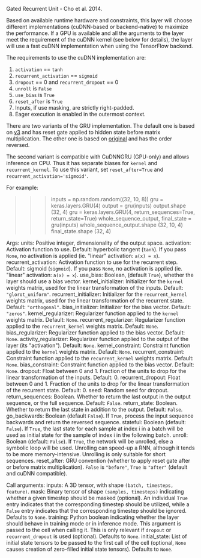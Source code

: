 Gated Recurrent Unit - Cho et al. 2014.

Based on available runtime hardware and constraints, this layer
will choose different implementations (cuDNN-based or backend-native)
to maximize the performance. If a GPU is available and all
the arguments to the layer meet the requirement of the cuDNN kernel
(see below for details), the layer will use a fast cuDNN implementation
when using the TensorFlow backend.

The requirements to use the cuDNN implementation are:

1. `activation` == `tanh`
2. `recurrent_activation` == `sigmoid`
3. `dropout` == 0 and `recurrent_dropout` == 0
4. `unroll` is `False`
5. `use_bias` is `True`
6. `reset_after` is `True`
7. Inputs, if use masking, are strictly right-padded.
8. Eager execution is enabled in the outermost context.

There are two variants of the GRU implementation. The default one is based
on [v3](https://arxiv.org/abs/1406.1078v3) and has reset gate applied to
hidden state before matrix multiplication. The other one is based on
[original](https://arxiv.org/abs/1406.1078v1) and has the order reversed.

The second variant is compatible with CuDNNGRU (GPU-only) and allows
inference on CPU. Thus it has separate biases for `kernel` and
`recurrent_kernel`. To use this variant, set `reset_after=True` and
`recurrent_activation='sigmoid'`.

For example:

>>> inputs = np.random.random((32, 10, 8))
>>> gru = keras.layers.GRU(4)
>>> output = gru(inputs)
>>> output.shape
(32, 4)
>>> gru = keras.layers.GRU(4, return_sequences=True, return_state=True)
>>> whole_sequence_output, final_state = gru(inputs)
>>> whole_sequence_output.shape
(32, 10, 4)
>>> final_state.shape
(32, 4)

Args:
    units: Positive integer, dimensionality of the output space.
    activation: Activation function to use.
        Default: hyperbolic tangent (`tanh`).
        If you pass `None`, no activation is applied
        (ie. "linear" activation: `a(x) = x`).
    recurrent_activation: Activation function to use
        for the recurrent step.
        Default: sigmoid (`sigmoid`).
        If you pass `None`, no activation is applied
        (ie. "linear" activation: `a(x) = x`).
    use_bias: Boolean, (default `True`), whether the layer
        should use a bias vector.
    kernel_initializer: Initializer for the `kernel` weights matrix,
        used for the linear transformation of the inputs. Default:
        `"glorot_uniform"`.
    recurrent_initializer: Initializer for the `recurrent_kernel`
        weights matrix, used for the linear transformation of the recurrent
        state. Default: `"orthogonal"`.
    bias_initializer: Initializer for the bias vector. Default: `"zeros"`.
    kernel_regularizer: Regularizer function applied to the `kernel` weights
        matrix. Default: `None`.
    recurrent_regularizer: Regularizer function applied to the
        `recurrent_kernel` weights matrix. Default: `None`.
    bias_regularizer: Regularizer function applied to the bias vector.
        Default: `None`.
    activity_regularizer: Regularizer function applied to the output of the
        layer (its "activation"). Default: `None`.
    kernel_constraint: Constraint function applied to the `kernel` weights
        matrix. Default: `None`.
    recurrent_constraint: Constraint function applied to the
        `recurrent_kernel` weights matrix. Default: `None`.
    bias_constraint: Constraint function applied to the bias vector.
        Default: `None`.
    dropout: Float between 0 and 1. Fraction of the units to drop for the
        linear transformation of the inputs. Default: 0.
    recurrent_dropout: Float between 0 and 1. Fraction of the units to drop
        for the linear transformation of the recurrent state. Default: 0.
    seed: Random seed for dropout.
    return_sequences: Boolean. Whether to return the last output
        in the output sequence, or the full sequence. Default: `False`.
    return_state: Boolean. Whether to return the last state in addition
        to the output. Default: `False`.
    go_backwards: Boolean (default `False`).
        If `True`, process the input sequence backwards and return the
        reversed sequence.
    stateful: Boolean (default: `False`). If `True`, the last state
        for each sample at index i in a batch will be used as initial
        state for the sample of index i in the following batch.
    unroll: Boolean (default: `False`).
        If `True`, the network will be unrolled,
        else a symbolic loop will be used.
        Unrolling can speed-up a RNN,
        although it tends to be more memory-intensive.
        Unrolling is only suitable for short sequences.
    reset_after: GRU convention (whether to apply reset gate after or
        before matrix multiplication). `False` is `"before"`,
        `True` is `"after"` (default and cuDNN compatible).

Call arguments:
    inputs: A 3D tensor, with shape `(batch, timesteps, feature)`.
    mask: Binary tensor of shape `(samples, timesteps)` indicating whether
        a given timestep should be masked  (optional).
        An individual `True` entry indicates that the corresponding timestep
        should be utilized, while a `False` entry indicates that the
        corresponding timestep should be ignored. Defaults to `None`.
    training: Python boolean indicating whether the layer should behave in
        training mode or in inference mode. This argument is passed to the
        cell when calling it. This is only relevant if `dropout` or
        `recurrent_dropout` is used  (optional). Defaults to `None`.
    initial_state: List of initial state tensors to be passed to the first
        call of the cell (optional, `None` causes creation
        of zero-filled initial state tensors). Defaults to `None`.
